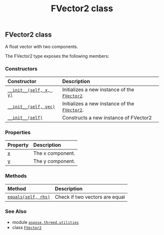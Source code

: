 ﻿---
title: FVector2 class
second_title: Aspose.3D for Python via .NET API References
description: 
type: docs
weight: 40
url: /python-net/aspose.threed.utilities/fvector2/
is_root: false
---

## FVector2 class

A float vector with two components.



The FVector2 type exposes the following members:

### Constructors
| Constructor | Description |
| :- | :- |
| [`__init__(self, x, y)`](/3d/python-net/aspose.threed.utilities/fvector2/__init__/#float-float) | Initializes a new instance of the [`FVector2`](/3d/python-net/aspose.threed.utilities/fvector2). |
| [`__init__(self, vec)`](/3d/python-net/aspose.threed.utilities/fvector2/__init__/#aspose.threed.utilities.vector2) | Initializes a new instance of the [`FVector2`](/3d/python-net/aspose.threed.utilities/fvector2). |
| [`__init__(self)`](/3d/python-net/aspose.threed.utilities/fvector2/__init__/#) | Constructs a new instance of FVector2 |


### Properties
| Property | Description |
| :- | :- |
| [x](/3d/python-net/aspose.threed.utilities/fvector2/x) | The x component. |
| [y](/3d/python-net/aspose.threed.utilities/fvector2/y) | The y component. |


### Methods
| Method | Description |
| :- | :- |
| [`equals(self, rhs)`](/3d/python-net/aspose.threed.utilities/fvector2/equals/#aspose.threed.utilities.fvector2) | Check if two vectors are equal |



### See Also
* module [`aspose.threed.utilities`](..)
* class [`FVector2`](/3d/python-net/aspose.threed.utilities/fvector2)

